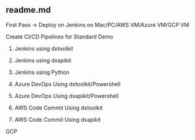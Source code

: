 ## readme.md


First Pass -> Deploy on Jenkins on Mac/PC/AWS VM/Azure VM/GCP VM


Create CI/CD Pipelines for Standard Demo
1. Jenkins using dxtoolkit 
2. Jenkins using dxapikit
3. Jenkins using Python

1. Azure DevOps Using dxtoolkit/Powershell
2. Azure DevOps Using dxapikit/Powershell

1. AWS Code Commit Using dxtoolkit
2. AWS Code Commit Using dxapikit

GCP

